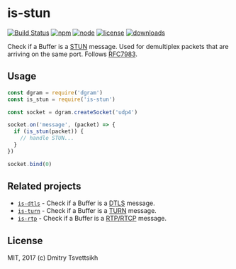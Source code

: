 # is-stun

[![Build Status](https://travis-ci.org/reklatsmasters/is-stun.svg?branch=master)](https://travis-ci.org/reklatsmasters/is-stun)
[![npm](https://img.shields.io/npm/v/is-stun.svg)](https://npmjs.org/package/is-stun)
[![node](https://img.shields.io/node/v/is-stun.svg)](https://npmjs.org/package/is-stun)
[![license](https://img.shields.io/npm/l/is-stun.svg)](https://npmjs.org/package/is-stun)
[![downloads](https://img.shields.io/npm/dm/is-stun.svg)](https://npmjs.org/package/is-stun)

Check if a Buffer is a [STUN](https://tools.ietf.org/html/rfc5389) message. Used for demultiplex packets that are arriving on the same port. Follows [RFC7983](https://tools.ietf.org/html/rfc7983#section-7).

## Usage

```js
const dgram = require('dgram')
const is_stun = require('is-stun')

const socket = dgram.createSocket('udp4')

socket.on('message', (packet) => {
  if (is_stun(packet)) {
    // handle STUN...
  }
})

socket.bind(0)
```

## Related projects

* [`is-dtls`](https://github.com/reklatsmasters/is-dtls) - Check if a Buffer is a [DTLS](https://tools.ietf.org/html/rfc4347) message.
* [`is-turn`](https://github.com/reklatsmasters/is-turn) - Check if a Buffer is a [TURN](https://tools.ietf.org/html/rfc5766) message.
* [`is-rtp`](https://github.com/reklatsmasters/is-rtp) - Check if a Buffer is a [RTP/RTCP](https://tools.ietf.org/html/rfc3550) message.

## License

MIT, 2017 (c) Dmitry Tsvettsikh
